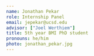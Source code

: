 ```yaml
---
name: Jonathan Pekar
role: Internship Panel
email: jepekar@ucsd.edu
advisor: ["Joel Werthiem"]
title: 5th year BMI PhD student
pronouns: he/him
photo: jonathan_pekar.jpg
---
```

